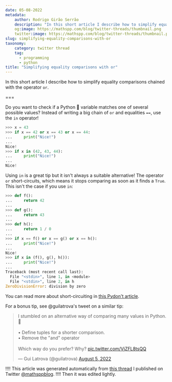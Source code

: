 ```yaml
---
date: 05-08-2022
metadata:
    author: Rodrigo Girão Serrão
    description: "In this short article I describe how to simplify equality comparisons chained with the operator `or`."
    og:image: https://mathspp.com/blog/twitter-threads/thumbnail.png
    twitter:image: https://mathspp.com/blog/twitter-threads/thumbnail.png
slug: simplifying-equality-comparisons-with-or
taxonomy:
    category: twitter thread
    tag:
      - programming
      - python
title: "Simplifying equality comparisons with or"
---
```


In this short article I describe how to simplify equality comparisons chained with the operator `or`.

===

<script async src="https://platform.twitter.com/widgets.js" charset="utf-8"></script>


Do you want to check if a Python 🐍 variable matches one of several possible values?
Instead of writing a big chain of `or` and equalities `==`, use the `in` operator!

```py
>>> x = 43
>>> if x == 42 or x == 43 or x == 44:
...     print("Nice!")
...
Nice!
>>> if x in (42, 43, 44):
...     print("Nice!")
...
Nice!
```


Using `in` is a great tip but it isn't always a suitable alternative!
The operator `or` short-circuits, which means it stops comparing as soon as it finds a `True`.
This isn't the case if you use `in`:

```py
>>> def f():
...     return 42
...
>>> def g():
...     return 43
...
>>> def h():
...     return 1 / 0
...
>>> if x == f() or x == g() or x == h():
...     print("Nice!")
...
Nice!
>>> if x in (f(), g(), h()):
...     print("Nice!")
...
Traceback (most recent call last):
  File "<stdin>", line 1, in <module>
  File "<stdin>", line 2, in h
ZeroDivisionError: division by zero
```

You can read more about short-circuiting in [this Pydon't article](/blog/pydonts/boolean-short-circuiting).


For a bonus tip, see @guilatrova's tweet on a similar tip:

<blockquote class="twitter-tweet"><p lang="en" dir="ltr">I stumbled on an alternative way of comparing many values in Python. 🐍<br><br>• Define tuples for a shorter comparison.<br>• Remove the &quot;and&quot; operator<br><br>Which way do you prefer? Why? <a href="https://t.co/VjZFL8tsQQ">pic.twitter.com/VjZFL8tsQQ</a></p>&mdash; Gui Latrova (@guilatrova) <a href="https://twitter.com/guilatrova/status/1555508935200686080?ref_src=twsrc%5Etfw">August 5, 2022</a></blockquote>


!!!! This article was generated automatically from [this thread](https://twitter.com/mathsppblog/status/1555527830603239430) I published on Twitter [@mathsppblog][mathsppblog].
!!!! Then it was edited lightly.

[mathsppblog]: https://twitter.com/mathsppblog
